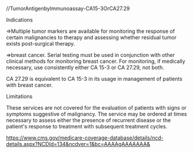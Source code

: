 //TumorAntigenbyImmunoassay-CA15-3OrCA27.29

Indications

=>Multiple tumor markers are available for monitoring the response of certain malignancies to therapy and assessing whether residual tumor exists post-surgical therapy.

=>breast cancer. Serial testing must be used in conjunction with other clinical methods for monitoring breast cancer. For monitoring, if medically necessary, use consistently either CA 15-3 or CA 27.29, not both.

CA 27.29 is equivalent to CA 15-3 in its usage in management of patients with breast cancer.

Limitations

These services are not covered for the evaluation of patients with signs or symptoms suggestive of malignancy. The service may be ordered at times necessary to assess either the presence of recurrent disease or the patient's response to treatment with subsequent treatment cycles.


https://www.cms.gov/medicare-coverage-database/details/ncd-details.aspx?NCDId=134&ncdver=1&bc=AAAAgAAAAAAA&
